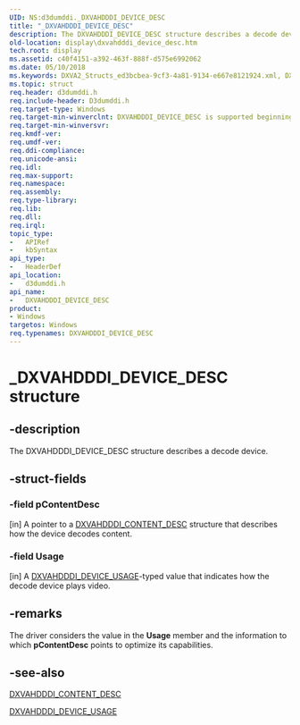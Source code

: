 ```yaml
---
UID: NS:d3dumddi._DXVAHDDDI_DEVICE_DESC
title: "_DXVAHDDDI_DEVICE_DESC"
description: The DXVAHDDDI_DEVICE_DESC structure describes a decode device.
old-location: display\dxvahdddi_device_desc.htm
tech.root: display
ms.assetid: c40f4151-a392-463f-888f-d575e6992062
ms.date: 05/10/2018
ms.keywords: DXVA2_Structs_ed3bcbea-9cf3-4a81-9134-e667e8121924.xml, DXVAHDDDI_DEVICE_DESC, DXVAHDDDI_DEVICE_DESC structure [Display Devices], _DXVAHDDDI_DEVICE_DESC, d3dumddi/DXVAHDDDI_DEVICE_DESC, display.dxvahdddi_device_desc
ms.topic: struct
req.header: d3dumddi.h
req.include-header: D3dumddi.h
req.target-type: Windows
req.target-min-winverclnt: DXVAHDDDI_DEVICE_DESC is supported beginning with the Windows 7 operating system.
req.target-min-winversvr: 
req.kmdf-ver: 
req.umdf-ver: 
req.ddi-compliance: 
req.unicode-ansi: 
req.idl: 
req.max-support: 
req.namespace: 
req.assembly: 
req.type-library: 
req.lib: 
req.dll: 
req.irql: 
topic_type:
-	APIRef
-	kbSyntax
api_type:
-	HeaderDef
api_location:
-	d3dumddi.h
api_name:
-	DXVAHDDDI_DEVICE_DESC
product:
- Windows
targetos: Windows
req.typenames: DXVAHDDDI_DEVICE_DESC
---
```


# _DXVAHDDDI_DEVICE_DESC structure


## -description


The DXVAHDDDI_DEVICE_DESC structure describes a decode device.  


## -struct-fields




### -field pContentDesc

[in] A pointer to a <a href="https://msdn.microsoft.com/library/windows/hardware/ff563039">DXVAHDDDI_CONTENT_DESC</a> structure that describes how the device decodes content. 


### -field Usage

[in] A <a href="https://msdn.microsoft.com/library/windows/hardware/ff563051">DXVAHDDDI_DEVICE_USAGE</a>-typed value that indicates how the decode device plays video. 


## -remarks



The driver considers the value in the <b>Usage</b> member and the information to which <b>pContentDesc</b> points to optimize its capabilities. 




## -see-also




<a href="https://msdn.microsoft.com/library/windows/hardware/ff563039">DXVAHDDDI_CONTENT_DESC</a>



<a href="https://msdn.microsoft.com/library/windows/hardware/ff563051">DXVAHDDDI_DEVICE_USAGE</a>
 

 


